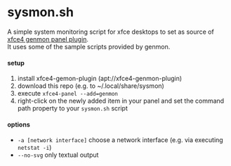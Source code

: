 # sysmon.sh
A simple system monitoring script for xfce desktops to set as source of [xfce4 genmon panel plugin](https://gitlab.xfce.org/panel-plugins/xfce4-genmon-plugin).  
It uses some of the sample scripts provided by genmon.
#### setup
1. install xfce4-gemon-plugin (apt://xfce4-genmon-plugin)
2. download this repo (e.g. to ~/.local/share/sysmon)
3. execute `xfce4-panel --add=genmon`
4. right-click on the newly added item in your panel and set the command path property to your `sysmon.sh` script
#### options
 - `-a [network interface]` choose a network interface (e.g. via executing `netstat -i`)
 - `--no-svg` only textual output
 
